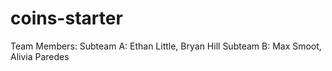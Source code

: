 # coins-starter

Team Members:
    Subteam A: Ethan Little, Bryan Hill
    Subteam B: Max Smoot, Alivia Paredes
